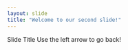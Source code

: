 ```yaml
---
layout: slide
title: "Welcome to our second slide!"
---
```

Slide Title
Use the left arrow to go back!